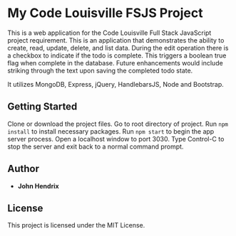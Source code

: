 # My Code Louisville FSJS Project

This is a web application for the Code Louisville Full Stack JavaScript project requirement.  This is an application that demonstrates the ability to create, read, update, delete, and list data. During the edit operation there is a checkbox to indicate if the todo is complete.  This triggers a boolean true flag when complete in the database.  Future enhancements would include striking through the text upon saving the completed todo state.

It utilizes MongoDB, Express, jQuery, HandlebarsJS, Node and Bootstrap.

## Getting Started

Clone or download the project files.
Go to root directory of project.
Run `npm install` to install necessary packages.
Run `npm start` to begin the app server process.
Open a localhost window to port 3030.
Type Control-C to stop the server and exit back to a normal command prompt.


## Author

* **John Hendrix**


## License

This project is licensed under the MIT License.


